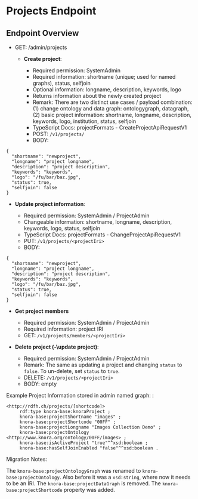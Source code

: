 <!---
Copyright © 2015-2019 the contributors (see Contributors.md).

This file is part of Knora.

Knora is free software: you can redistribute it and/or modify
it under the terms of the GNU Affero General Public License as published
by the Free Software Foundation, either version 3 of the License, or
(at your option) any later version.

Knora is distributed in the hope that it will be useful,
but WITHOUT ANY WARRANTY; without even the implied warranty of
MERCHANTABILITY or FITNESS FOR A PARTICULAR PURPOSE.  See the
GNU Affero General Public License for more details.

You should have received a copy of the GNU Affero General Public
License along with Knora.  If not, see <http://www.gnu.org/licenses/>.
-->

# Projects Endpoint

## Endpoint Overview

- GET: /admin/projects


  - **Create project**:

      - Required permission: SystemAdmin
      - Required information: shortname (unique; used for named graphs),
        status, selfjoin
      - Optional information: longname, description, keywords, logo
      - Returns information about the newly created project
      - Remark: There are two distinct use cases / payload combination:
        (1) change ontology and data graph: ontologygraph, datagraph,
        (2) basic project information: shortname, longname, description,
        keywords, logo, institution, status, selfjoin
      - TypeScript Docs: projectFormats - CreateProjectApiRequestV1
      - POST: `/v1/projects/`
      - BODY:

```
{
  "shortname": "newproject",
  "longname": "project longname",
  "description": "project description",
  "keywords": "keywords",
  "logo": "/fu/bar/baz.jpg",
  "status": true,
  "selfjoin": false
}
```

  - **Update project information**:

      - Required permission: SystemAdmin / ProjectAdmin
      - Changeable information: shortname, longname, description,
        keywords, logo, status, selfjoin
      - TypeScript Docs: projectFormats - ChangeProjectApiRequestV1
      - PUT: `/v1/projects/<projectIri>`
      - BODY:

```
{
  "shortname": "newproject",
  "longname": "project longname",
  "description": "project description",
  "keywords": "keywords",
  "logo": "/fu/bar/baz.jpg",
  "status": true,
  "selfjoin": false
}
```

  - **Get project members**

      - Required permission: SystemAdmin / ProjectAdmin
      - Required information: project IRI
      - GET: `/v1/projects/members/<projectIri>`

  - **Delete project (-\update project)**:

      - Required permission: SystemAdmin / ProjectAdmin
      - Remark: The same as updating a project and changing `status` to
        `false`. To un-delete, set `status` to `true`.
      - DELETE: `/v1/projects/<projectIri>`
      - BODY: empty

Example Project Information stored in admin named graph: :

```
<http://rdfh.ch/projects/[shortcode]>
     rdf:type knora-base:knoraProject ;
     knora-base:projectShortname "images" ;
     knora-base:projectShortcode "00FF" ;
     knora-base:projectLongname "Images Collection Demo" ;
     knora-base:projectOntology <http://www.knora.org/ontology/00FF/images> ;
     knora-base:isActiveProject "true"^^xsd:boolean ;
     knora-base:hasSelfJoinEnabled "false"^^xsd:boolean .
```

Migration Notes:

The `knora-base:projectOntologyGraph` was renamed to
`knora-base:projectOntology`. Also before it was a `xsd:string`, where
now it needs to be an IRI. The `knora-base:projectDataGraph` is removed.
The `knora-base:projectShortcode` property was added.

